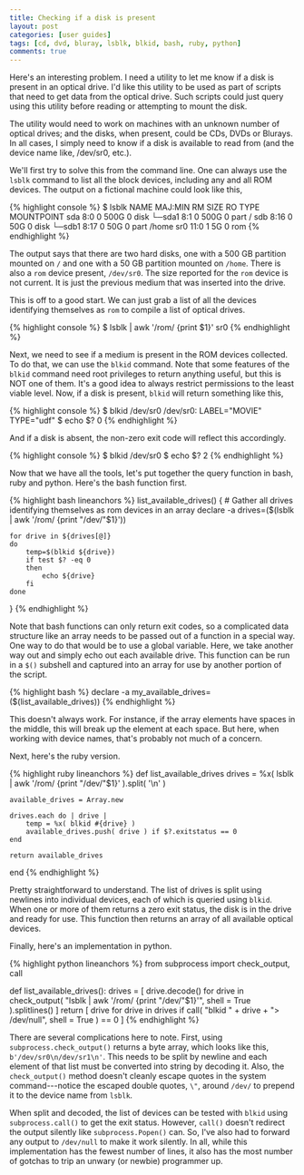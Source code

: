 ```yaml
---
title: Checking if a disk is present
layout: post
categories: [user guides]
tags: [cd, dvd, bluray, lsblk, blkid, bash, ruby, python]
comments: true
---
```


Here's an interesting problem.
I need a utility to let me know if a disk is present in an optical drive.
I'd like this utility to be used as part of scripts that need to get data from the optical drive.
Such scripts could just query using this utility before reading or attempting to mount the disk.

The utility would need to work on machines with an unknown number of optical drives;
and the disks, when present, could be CDs, DVDs or Blurays.
In all cases, I simply need to know if a disk is available to read from (and the device name like, /dev/sr0, etc.).

We'll first try to solve this from the command line.
One can always use the `lsblk` command to list all the block devices, including any and all ROM devices.
The output on a fictional machine could look like this,

{% highlight console %}
$ lsblk
NAME   MAJ:MIN RM   SIZE RO TYPE MOUNTPOINT
sda      8:0    0   500G  0 disk 
└─sda1   8:1    0   500G  0 part /
sdb      8:16   0    50G  0 disk 
└─sdb1   8:17   0    50G  0 part /home
sr0     11:0    1     5G  0 rom
{% endhighlight %}

The output says that there are two hard disks, one with a 500 GB partition mounted on `/` and one with a 50 GB partition mounted on `/home`.
There is also a `rom` device present, `/dev/sr0`.
The size reported for the `rom` device is not current.
It is just the previous medium that was inserted into the drive.

This is off to a good start.
We can just grab a list of all the devices identifying themselves as `rom` to compile a list of optical drives.

{% highlight console %}
$ lsblk | awk '/rom/ {print $1}'
sr0
{% endhighlight %}

Next, we need to see if a medium is present in the ROM devices collected.
To do that, we can use the `blkid` command.
Note that some features of the `blkid` command need root privileges to return anything useful, but this is NOT one of them.
It's a good idea to always restrict permissions to the least viable level.
Now, if a disk is present, `blkid` will return something like this,

{% highlight console %}
$ blkid /dev/sr0
/dev/sr0: LABEL="MOVIE" TYPE="udf"
$ echo $?
0
{% endhighlight %}

And if a disk is absent, the non-zero exit code will reflect this accordingly.

{% highlight console %}
$ blkid /dev/sr0
$ echo $?
2
{% endhighlight %}

Now that we have all the tools, let's put together the query function in bash, ruby and python.
Here's the bash function first.

{% highlight bash lineanchors %}
list_available_drives()
{
    # Gather all drives identifying themselves as rom devices in an array
    declare -a drives=($(lsblk | awk '/rom/ {print "/dev/"$1}'))

    for drive in ${drives[@]}
    do
        temp=$(blkid ${drive})
        if test $? -eq 0
        then
            echo ${drive}
        fi
    done
}
{% endhighlight %}

Note that bash functions can only return exit codes, so a complicated data structure like an array needs to be passed out of a function in a special way.
One way to do that would be to use a global variable.
Here, we take another way out and simply echo out each available drive.
This function can be run in a `$()` subshell and captured into an array for use by another portion of the script.

{% highlight bash %}
declare -a my_available_drives=($(list_available_drives))
{% endhighlight %}

This doesn't always work.
For instance, if the array elements have spaces in the middle, this will break up the element at each space.
But here, when working with device names, that's probably not much of a concern.

Next, here's the ruby version.

{% highlight ruby lineanchors %}
def list_available_drives
    drives = %x( lsblk | awk '/rom/ {print "/dev/"$1}' ).split( '\n' )

    available_drives = Array.new

    drives.each do | drive |
        temp = %x( blkid #{drive} )
        available_drives.push( drive ) if $?.exitstatus == 0
    end

    return available_drives
end
{% endhighlight %}

Pretty straightforward to understand.
The list of drives is split using newlines into individual devices, each of which is queried using `blkid`.
When one or more of them returns a zero exit status, the disk is in the drive and ready for use.
This function then returns an array of all available optical devices.

Finally, here's an implementation in python.

{% highlight python lineanchors %}
from subprocess import check_output, call

def list_available_drives():
    drives = [ drive.decode() for drive in check_output( "lsblk | awk '/rom/ {print \"/dev/\"$1}'", shell = True ).splitlines() ]
    return [ drive for drive in drives if call( "blkid " + drive + "> /dev/null", shell = True ) == 0 ]
{% endhighlight %}

There are several complications here to note.
First, using `subprocess.check_output()` returns a byte array, which looks like this, `b'/dev/sr0\n/dev/sr1\n'`.
This needs to be split by newline and each element of that list must be converted into string by decoding it.
Also, the `check_output()` method doesn't cleanly escape quotes in the system command---notice the escaped double quotes, `\"`, around `/dev/` to prepend it to the device name from `lsblk`.

When split and decoded, the list of devices can be tested with `blkid` using `subprocess.call()` to get the exit status.
However, `call()` doesn't redirect the output silently like `subprocess.Popen()` can.
So, I've also had to forward any output to `/dev/null` to make it work silently.
In all, while this implementation has the fewest number of lines, it also has the most number of gotchas to trip an unwary (or newbie) programmer up.


